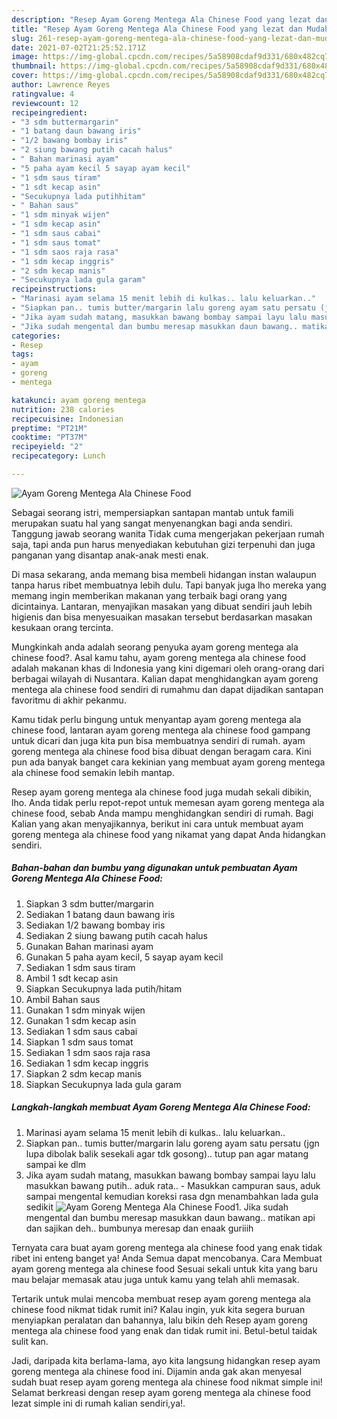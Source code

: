 ```yaml
---
description: "Resep Ayam Goreng Mentega Ala Chinese Food yang lezat dan Mudah Dibuat"
title: "Resep Ayam Goreng Mentega Ala Chinese Food yang lezat dan Mudah Dibuat"
slug: 261-resep-ayam-goreng-mentega-ala-chinese-food-yang-lezat-dan-mudah-dibuat
date: 2021-07-02T21:25:52.171Z
image: https://img-global.cpcdn.com/recipes/5a58908cdaf9d331/680x482cq70/ayam-goreng-mentega-ala-chinese-food-foto-resep-utama.jpg
thumbnail: https://img-global.cpcdn.com/recipes/5a58908cdaf9d331/680x482cq70/ayam-goreng-mentega-ala-chinese-food-foto-resep-utama.jpg
cover: https://img-global.cpcdn.com/recipes/5a58908cdaf9d331/680x482cq70/ayam-goreng-mentega-ala-chinese-food-foto-resep-utama.jpg
author: Lawrence Reyes
ratingvalue: 4
reviewcount: 12
recipeingredient:
- "3 sdm buttermargarin"
- "1 batang daun bawang iris"
- "1/2 bawang bombay iris"
- "2 siung bawang putih cacah halus"
- " Bahan marinasi ayam"
- "5 paha ayam kecil 5 sayap ayam kecil"
- "1 sdm saus tiram"
- "1 sdt kecap asin"
- "Secukupnya lada putihhitam"
- " Bahan saus"
- "1 sdm minyak wijen"
- "1 sdm kecap asin"
- "1 sdm saus cabai"
- "1 sdm saus tomat"
- "1 sdm saos raja rasa"
- "1 sdm kecap inggris"
- "2 sdm kecap manis"
- "Secukupnya lada gula garam"
recipeinstructions:
- "Marinasi ayam selama 15 menit lebih di kulkas.. lalu keluarkan.."
- "Siapkan pan.. tumis butter/margarin lalu goreng ayam satu persatu (jgn lupa dibolak balik sesekali agar tdk gosong).. tutup pan agar matang sampai ke dlm"
- "Jika ayam sudah matang, masukkan bawang bombay sampai layu lalu masukkan bawang putih.. aduk rata.. Masukkan campuran saus, aduk sampai mengental kemudian koreksi rasa dgn menambahkan lada gula sedikit"
- "Jika sudah mengental dan bumbu meresap masukkan daun bawang.. matikan api dan sajikan deh.. bumbunya meresap dan enaak guriiih"
categories:
- Resep
tags:
- ayam
- goreng
- mentega

katakunci: ayam goreng mentega 
nutrition: 238 calories
recipecuisine: Indonesian
preptime: "PT21M"
cooktime: "PT37M"
recipeyield: "2"
recipecategory: Lunch

---
```



![Ayam Goreng Mentega Ala Chinese Food](https://img-global.cpcdn.com/recipes/5a58908cdaf9d331/680x482cq70/ayam-goreng-mentega-ala-chinese-food-foto-resep-utama.jpg)

Sebagai seorang istri, mempersiapkan santapan mantab untuk famili merupakan suatu hal yang sangat menyenangkan bagi anda sendiri. Tanggung jawab seorang  wanita Tidak cuma mengerjakan pekerjaan rumah saja, tapi anda pun harus menyediakan kebutuhan gizi terpenuhi dan juga panganan yang disantap anak-anak mesti enak.

Di masa  sekarang, anda memang bisa membeli hidangan instan walaupun tanpa harus ribet membuatnya lebih dulu. Tapi banyak juga lho mereka yang memang ingin memberikan makanan yang terbaik bagi orang yang dicintainya. Lantaran, menyajikan masakan yang dibuat sendiri jauh lebih higienis dan bisa menyesuaikan masakan tersebut berdasarkan masakan kesukaan orang tercinta. 



Mungkinkah anda adalah seorang penyuka ayam goreng mentega ala chinese food?. Asal kamu tahu, ayam goreng mentega ala chinese food adalah makanan khas di Indonesia yang kini digemari oleh orang-orang dari berbagai wilayah di Nusantara. Kalian dapat menghidangkan ayam goreng mentega ala chinese food sendiri di rumahmu dan dapat dijadikan santapan favoritmu di akhir pekanmu.

Kamu tidak perlu bingung untuk menyantap ayam goreng mentega ala chinese food, lantaran ayam goreng mentega ala chinese food gampang untuk dicari dan juga kita pun bisa membuatnya sendiri di rumah. ayam goreng mentega ala chinese food bisa dibuat dengan beragam cara. Kini pun ada banyak banget cara kekinian yang membuat ayam goreng mentega ala chinese food semakin lebih mantap.

Resep ayam goreng mentega ala chinese food juga mudah sekali dibikin, lho. Anda tidak perlu repot-repot untuk memesan ayam goreng mentega ala chinese food, sebab Anda mampu menghidangkan sendiri di rumah. Bagi Kalian yang akan menyajikannya, berikut ini cara untuk membuat ayam goreng mentega ala chinese food yang nikamat yang dapat Anda hidangkan sendiri.

<!--inarticleads1-->

##### Bahan-bahan dan bumbu yang digunakan untuk pembuatan Ayam Goreng Mentega Ala Chinese Food:

1. Siapkan 3 sdm butter/margarin
1. Sediakan 1 batang daun bawang iris
1. Sediakan 1/2 bawang bombay iris
1. Sediakan 2 siung bawang putih cacah halus
1. Gunakan  Bahan marinasi ayam
1. Gunakan 5 paha ayam kecil, 5 sayap ayam kecil
1. Sediakan 1 sdm saus tiram
1. Ambil 1 sdt kecap asin
1. Siapkan Secukupnya lada putih/hitam
1. Ambil  Bahan saus
1. Gunakan 1 sdm minyak wijen
1. Gunakan 1 sdm kecap asin
1. Sediakan 1 sdm saus cabai
1. Siapkan 1 sdm saus tomat
1. Sediakan 1 sdm saos raja rasa
1. Sediakan 1 sdm kecap inggris
1. Siapkan 2 sdm kecap manis
1. Siapkan Secukupnya lada gula garam




<!--inarticleads2-->

##### Langkah-langkah membuat Ayam Goreng Mentega Ala Chinese Food:

1. Marinasi ayam selama 15 menit lebih di kulkas.. lalu keluarkan..
1. Siapkan pan.. tumis butter/margarin lalu goreng ayam satu persatu (jgn lupa dibolak balik sesekali agar tdk gosong).. tutup pan agar matang sampai ke dlm
1. Jika ayam sudah matang, masukkan bawang bombay sampai layu lalu masukkan bawang putih.. aduk rata.. - Masukkan campuran saus, aduk sampai mengental kemudian koreksi rasa dgn menambahkan lada gula sedikit
<img src="//assets-global.cpcdn.com/assets/icons/button_play-2c75c40dde080a61004c1f40b05d8f140eaff45d7e9e6481dc71c63d2e7c4909.png" alt="Ayam Goreng Mentega Ala Chinese Food">1. Jika sudah mengental dan bumbu meresap masukkan daun bawang.. matikan api dan sajikan deh.. bumbunya meresap dan enaak guriiih




Ternyata cara buat ayam goreng mentega ala chinese food yang enak tidak ribet ini enteng banget ya! Anda Semua dapat mencobanya. Cara Membuat ayam goreng mentega ala chinese food Sesuai sekali untuk kita yang baru mau belajar memasak atau juga untuk kamu yang telah ahli memasak.

Tertarik untuk mulai mencoba membuat resep ayam goreng mentega ala chinese food nikmat tidak rumit ini? Kalau ingin, yuk kita segera buruan menyiapkan peralatan dan bahannya, lalu bikin deh Resep ayam goreng mentega ala chinese food yang enak dan tidak rumit ini. Betul-betul taidak sulit kan. 

Jadi, daripada kita berlama-lama, ayo kita langsung hidangkan resep ayam goreng mentega ala chinese food ini. Dijamin anda gak akan menyesal sudah buat resep ayam goreng mentega ala chinese food nikmat simple ini! Selamat berkreasi dengan resep ayam goreng mentega ala chinese food lezat simple ini di rumah kalian sendiri,ya!.

